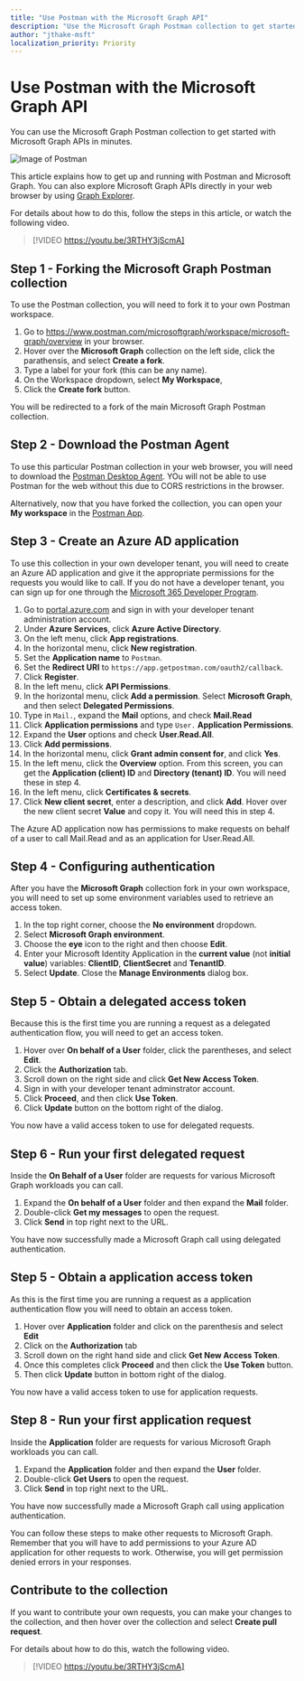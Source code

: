 ```yaml
---
title: "Use Postman with the Microsoft Graph API"
description: "Use the Microsoft Graph Postman collection to get started with Microsoft Graph APIs in minutes."
author: "jthake-msft"
localization_priority: Priority
---
```


# Use Postman with the Microsoft Graph API
You can use the Microsoft Graph Postman collection to get started with Microsoft Graph APIs in minutes.

![Image of Postman](https://github.com/microsoftgraph/microsoftgraph-postman-collections/blob/master/images/postman.png?raw=true)

This article explains how to get up and running with Postman and Microsoft Graph. You can also explore Microsoft Graph APIs directly in your web browser by using [Graph Explorer](https://developer.microsoft.com/graph/graph-explorer).

For details about how to do this, follow the steps in this article, or watch the following video.

> [!VIDEO https://youtu.be/3RTHY3jScmA]


## Step 1 - Forking the Microsoft Graph Postman collection
To use the Postman collection, you will need to fork it to your own Postman workspace.

1. Go to https://www.postman.com/microsoftgraph/workspace/microsoft-graph/overview in your browser.
2. Hover over the **Microsoft Graph** collection on the left side, click the parathensis, and select **Create a fork**.
3. Type a label for your fork (this can be any name).
4. On the Workspace dropdown, select **My Workspace**,
5. Click the **Create fork** button.

You will be redirected to a fork of the main Microsoft Graph Postman collection.

## Step 2 - Download the Postman Agent
To use this particular Postman collection in your web browser, you will need to download the [Postman Desktop Agent](https://www.postman.com/downloads). YOu will not be able to use Postman for the web without this due to CORS restrictions in the browser.

Alternatively, now that you have forked the collection, you can open your **My workspace** in the [Postman App](https://www.postman.com/downloads).

## Step 3 - Create an Azure AD application
To use this collection in your own developer tenant, you will need to create an Azure AD application and give it the appropriate permissions for the requests you would like to call. If you do not have a developer tenant, you can sign up for one through the [Microsoft 365 Developer Program](https://developer.microsoft.com/en-us/microsoft-365/dev-program).

1. Go to [portal.azure.com](https://portal.azure.com/) and sign in with your developer tenant administration account.
2. Under **Azure Services**, click **Azure Active Directory**.
3. On the left menu, click **App registrations**.
4. In the horizontal menu, click **New registration**.
5. Set the **Application name** to `Postman`.
6. Set the **Redirect URI** to `https://app.getpostman.com/oauth2/callback`.
7. Click **Register**.
8. In the left menu, click **API Permissions**.
9. In the horizontal menu, click **Add a permission**. Select **Microsoft Graph**, and then select **Delegated Permissions**.
10. Type in `Mail.`, expand the **Mail** options, and check **Mail.Read**
11. Click **Application permissions** and type `User.` **Application Permissions**.
12. Expand the **User** options and check **User.Read.All**.
13. Click **Add permissions**.
14. In the horizontal menu, click **Grant admin consent for**, and click **Yes**.
15. In the left menu, click the **Overview** option. From this screen, you can get the **Application (client) ID** and **Directory (tenant) ID**. You will need these in step 4.
16. In the left menu, click **Certificates & secrets**. 
17. Click **New client secret**, enter a description, and click **Add**. Hover over the new client secret **Value** and copy it. You will need this in step 4.

The Azure AD application now has permissions to make requests on behalf of a user to call Mail.Read and as an application for User.Read.All.

## Step 4 - Configuring authentication
After you have the **Microsoft Graph** collection fork in your own workspace, you will need to set up some environment variables used to retrieve an access token.

1. In the top right corner, choose the **No environment** dropdown.
2. Select **Microsoft Graph environment**.
3. Choose the **eye** icon to the right and then choose **Edit**.
4. Enter your Microsoft Identity Application in the **current value** (not **initial value**) variables: **ClientID**, **ClientSecret** and **TenantID**. 
5. Select **Update**. Close the **Manage Environments** dialog box. 

## Step 5 - Obtain a delegated access token
Because this is the first time you are running a request as a delegated authentication flow, you will need to get an access token.

1. Hover over **On behalf of a User** folder, click the parentheses, and select **Edit**.
2. Click the **Authorization** tab.
3. Scroll down on the right side and click **Get New Access Token**.
4. Sign in with your developer tenant adminstrator account.
5. Click **Proceed**, and then click **Use Token**.
6. Click **Update** button on the bottom right of the dialog.

You now have a valid access token to use for delegated requests.

## Step 6 - Run your first delegated request
Inside the **On Behalf of a User** folder are requests for various Microsoft Graph workloads you can call.

1. Expand the **On behalf of a User** folder and then expand the **Mail** folder.
2. Double-click **Get my messages** to open the request.
3. Click **Send** in top right next to the URL.

You have now successfully made a Microsoft Graph call using delegated authentication.

## Step 5 - Obtain a application access token
As this is the first time you are running a request as a application authentication flow you will need to obtain an access token.

1. Hover over **Application** folder and click on the parenthesis and select **Edit**
2. Click on the **Authorization** tab
3. Scroll down on the right hand side and click **Get New Access Token**.
5. Once this completes click **Proceed** and then click the **Use Token** button.
6. Then click **Update** button in bottom right of the dialog.

You now have a valid access token to use for application requests.

## Step 8 - Run your first application request
Inside the **Application** folder are requests for various Microsoft Graph workloads you can call.

1. Expand the **Application** folder and then expand the **User** folder.
2. Double-click **Get Users** to open the request.
3. Click **Send** in top right next to the URL.

You have now successfully made a Microsoft Graph call using application authentication.

You can follow these steps to make other requests to Microsoft Graph. Remember that you will have to add permissions to your Azure AD application for other requests to work. Otherwise, you will get permission denied errors in your responses.

## Contribute to the collection
If you want to contribute your own requests, you can make your changes to the collection, and then hover over the collection and select **Create pull request**.

For details about how to do this, watch the following video.

> [!VIDEO https://youtu.be/3RTHY3jScmA]
